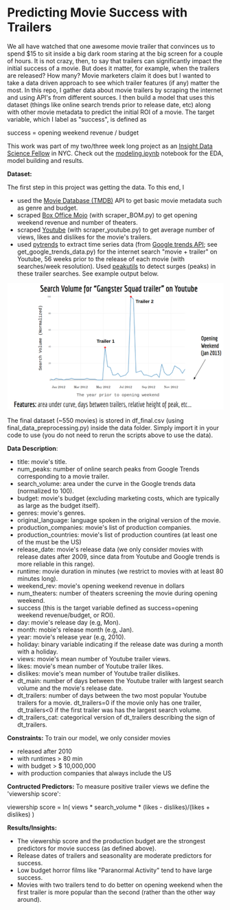 # Predicting Movie Success with Trailers
We all have watched that one awesome movie trailer that convinces us to spend $15 to sit inside a big dark room staring at the big screen for a couple of hours. It is not crazy, then, to say that trailers can significantly impact the initial success of a movie. But does it matter, for example, when the trailers are released? How many? Movie marketers claim it does but I wanted to take a data driven approach to see which trailer features (if any) matter the most. In this repo, I gather data about movie trailers by scraping the internet and using API's from different sources. I then build a model that uses this dataset (things like online search trends prior to release date, etc) along with other movie metadata to predict the initial ROI of a movie. The target variable, which I label as "success", is defined as

success = opening weekend revenue / budget

This work was part of my two/three week long project as an [Insight Data Science Fellow](http://insightdatascience.com/) in NYC. Check out the [modeling.ipynb](https://github.com/cyrfar/TrailerTrends-Insight-DS-2018/blob/master/modeling.ipynb) notebook for the EDA, model building and results.

**Dataset:**

The first step in this project was getting the data. To this end, I
* used the [Movie Database (TMDB)](https://www.themoviedb.org/?language=en) API to get basic movie metadata such as genre and budget.
* scraped [Box Office Mojo](http://www.boxofficemojo.com/) (with scraper_BOM.py) to get opening weekend revenue and number of theaters.
* scraped [Youtube](https://www.youtube.com/) (with scraper_youtube.py) to get average number of views, likes and dislikes for the movie's trailers.
* used [pytrends](https://github.com/GeneralMills/pytrends) to extract time series data (from [Google trends API](https://trends.google.com/trends/explore?q=Thor:%20Ragnarok%20trailer); see get_google_trends_data.py) for the internet search "movie + trailer" on Youtube, 56 weeks prior to the release of each movie (with searches/week resolution). Used [peakutils](https://pypi.python.org/pypi/PeakUtils) to detect surges (peaks) in these trailer searches. See example output below.

![alt text](trends.png "Example")

The final dataset (~550 movies) is stored in df_final.csv (using final_data_preprocessing.py) inside the data folder. Simply import it in your code to use (you do not need to rerun the scripts above to use the data). 

**Data Description**:
* title: movie's title.
* num_peaks: number of online search peaks from Google Trends corresponding to a movie trailer. 
* search_volume: area under the curve in the Google trends data (normalized to 100).
* budget: movie's budget (excluding marketing costs, which are typically as large as the budget itself).
* genres: movie's genres.
* original_language: language spoken in the original version of the movie.
* production_companies: movie's list of production companies.
* production_countries: movie's list of production countires (at least one of the must be the US)
* release_date: movie's release data (we only consider movies with release dates after 2009, since data from Youtube and Google trends is more reliable in this range).
* runtime: movie duration in minutes (we restrict to movies with at least 80 minutes long).
* weekend_rev: movie's opening weekend revenue in dollars
* num_theaters: number of theaters screening the movie during opening weekend.
* success (this is the target variable defined as success=opening weekend revenue/budget, or ROI).
* day: movie's release day (e.g, Mon).
* month: mobie's release month (e.g, Jan).
* year: movie's release year (e.g, 2010).
* holiday: binary variable indicating if the release date was during a month with a holiday.
* views: movie's mean number of Youtube trailer views.
* likes: movie's mean number of Youtube trailer likes.
* dislikes: movie's mean number of Youtube trailer dislikes.
* dt_main: number of days between the Youtube trailer with largest search volume and the movie's release date.
* dt_trailers: number of days between the two most popular Youtube trailers for a movie. dt_trailers=0 if the movie only has one trailer, dt_trailers<0 if the first trailer was has the largest search volume.
* dt_trailers_cat: categorical version of dt_trailers describing the sign of dt_trailers.  

**Constraints:** To train our model, we only consider movies
* released after 2010 
* with runtimes > 80 min
* with budget > $ 10,000,000
* with production companies that always include the US

**Contructed Predictors:** To measure positive trailer views we define the 'viewership score':

viewership score = ln( views * search_volume * (likes - dislikes)/(likes + dislikes) )


**Results/Insights:**
* The viewership score and the production budget are the strongest predictors for movie success (as defined above).
* Release dates of trailers and seasonality are moderate predictors for success.
* Low budget horror films like "Paranormal Activity" tend to have large success.
* Movies with two trailers tend to do better on opening weekend when the first trailer is more popular than the second (rather than the other way around).

